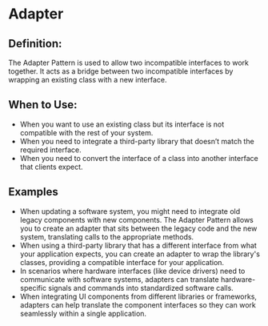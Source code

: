 # Adapter
## Definition:
The Adapter Pattern is used to allow two incompatible interfaces to work together. It acts as a bridge between two incompatible interfaces by wrapping an existing class with a new interface.

## When to Use:
- When you want to use an existing class but its interface is not compatible with the rest of your system.
- When you need to integrate a third-party library that doesn’t match the required interface.
- When you need to convert the interface of a class into another interface that clients expect.

## Examples
- When updating a software system, you might need to integrate old legacy components with new components. The Adapter Pattern allows you to create an adapter that sits between the legacy code and the new system, translating calls to the appropriate methods.
- When using a third-party library that has a different interface from what your application expects, you can create an adapter to wrap the library's classes, providing a compatible interface for your application.
- In scenarios where hardware interfaces (like device drivers) need to communicate with software systems, adapters can translate hardware-specific signals and commands into standardized software calls.
- When integrating UI components from different libraries or frameworks, adapters can help translate the component interfaces so they can work seamlessly within a single application.